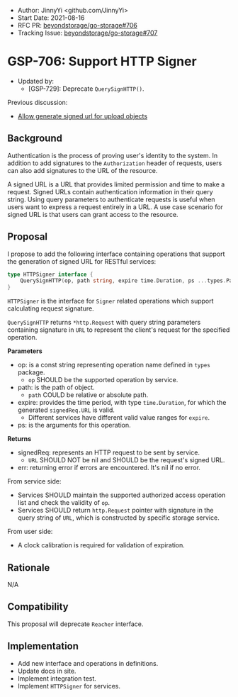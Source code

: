 - Author: JinnyYi <github.com/JinnyYi>
- Start Date: 2021-08-16
- RFC PR: [beyondstorage/go-storage#706](https://github.com/beyondstorage/go-storage/issues/706)
- Tracking Issue: [beyondstorage/go-storage#707](https://github.com/beyondstorage/go-storage/issues/707)

# GSP-706: Support HTTP Signer

- Updated by:
  - [GSP-729]: Deprecate `QuerySignHTTP()`.

Previous discussion:

- [Allow generate signed url for upload objects](https://github.com/beyondstorage/go-storage/issues/646)

## Background

Authentication is the process of proving user's identity to the system. In addition to add signatures to the `Authorization` header of requests, users can also add signatures to the URL of the resource.

A signed URL is a URL that provides limited permission and time to make a request. Signed URLs contain authentication information in their query string. Using query parameters to authenticate requests is useful when users want to express a request entirely in a URL. A use case scenario for signed URL is that users can grant access to the resource.

## Proposal

I propose to add the following interface containing operations that support the generation of signed URL for RESTful services:

```go
type HTTPSigner interface {
    QuerySignHTTP(op, path string, expire time.Duration, ps ...types.Pair) (signedReq *http.Request, err error)
}
```

`HTTPSigner` is the interface for `Signer` related operations which support calculating request signature.

`QuerySignHTTP` returns `*http.Request` with query string parameters containing signature in `URL` to represent the client's request for the specified operation.

**Parameters**

- op: is a const string representing operation name defined in `types` package.
  - `op` SHOULD be the supported operation by service.
- path: is the path of object.
  - `path` COULD be relative or absolute path.
- expire: provides the time period, with type `time.Duration`, for which the generated `signedReq.URL` is valid.
  - Different services have different valid value ranges for `expire`.
- ps: is the arguments for this operation.

**Returns**

- signedReq: represents an HTTP request to be sent by service.
  - `URL` SHOULD NOT be nil and SHOULD be the request's signed URL.
- err: returning error if errors are encountered. It's nil if no error.

From service side:

- Services SHOULD maintain the supported authorized access operation list and check the validity of `op`.
- Services SHOULD return `http.Request` pointer with signature in the query string of `URL`, which is constructed by specific storage service.

From user side:

- A clock calibration is required for validation of expiration.

## Rationale

N/A

## Compatibility

This proposal will deprecate `Reacher` interface.

## Implementation

- Add new interface and operations in definitions.
- Update docs in site.
- Implement integration test.
- Implement `HTTPSigner` for services.
